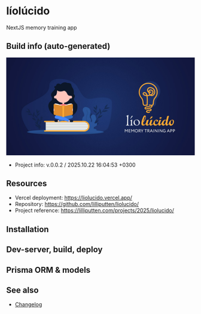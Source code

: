 <!--
 @since 2025.07.05
 @changed 2025.10.26, 21:58
-->

# líolúcido

NextJS memory training app

## Build info (auto-generated)

![Application](public/static/opengraph-image.jpg 'Application')

- Project info: v.0.0.2 / 2025.10.22 16:04:53 +0300

## Resources

- Vercel deployment: https://liolucido.vercel.app/
- Repository: https://github.com/lilliputten/liolucido/
- Project reference: https://lilliputten.com/projects/2025/liolucido/

## Installation

## Dev-server, build, deploy

## Prisma ORM & models

## See also

- [Changelog](CHANGELOG.md)

